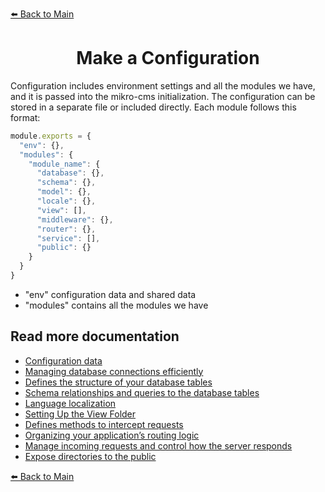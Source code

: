 [⬅️ Back to Main](../README.md)

<h1 align="center">Make a Configuration</h1>

Configuration includes environment settings and all the modules we have, and it is passed into the mikro-cms initialization. The configuration can be stored in a separate file or included directly. Each module follows this format:

```js
module.exports = {
  "env": {},
  "modules": {
    "module_name": {
      "database": {},
      "schema": {},
      "model": {},
      "locale": {},
      "view": [],
      "middleware": {},
      "router": {},
      "service": [],
      "public": {}
    }
  }
}
```

- "env" configuration data and shared data
- "modules" contains all the modules we have

## Read more documentation

- [Configuration data](./environment.md)
- [Managing database connections efficiently](./database.md)
- [Defines the structure of your database tables](./schema.md)
- [Schema relationships and queries to the database tables](./model.md)
- [Language localization](./locale.md)
- [Setting Up the View Folder](./view.md)
- [Defines methods to intercept requests](./middleware.md)
- [Organizing your application’s routing logic](./router.md)
- [Manage incoming requests and control how the server responds](./service.md)
- [Expose directories to the public](./service.md)

[⬅️ Back to Main](../README.md)
